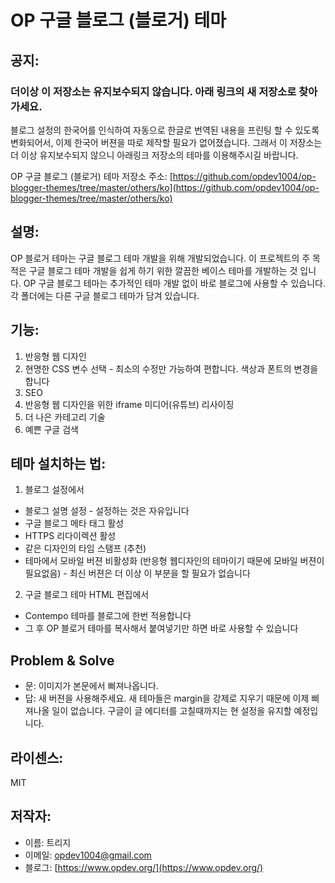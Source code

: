 # OP 구글 블로그 (블로거) 테마

## 공지:
### 더이상 이 저장소는 유지보수되지 않습니다. 아래 링크의 새 저장소로 찾아가세요.
블로그 설정의 한국어를 인식하여 자동으로 한글로 번역된 내용을 프린팅 할 수 있도록 변화되어서, 이제 한국어 버젼을 따로 제작할 필요가 없어졌습니다. 그래서 이 저장소는 더 이상 유지보수되지 않으니 아래링크 저장소의 테마를 이용해주시길 바랍니다.

OP 구글 블로그 (블로거) 테마 저장소 주소: [https://github.com/opdev1004/op-blogger-themes/tree/master/others/ko](https://github.com/opdev1004/op-blogger-themes/tree/master/others/ko)

## 설명:
OP 블로거 테마는 구글 블로그 테마 개발을 위해 개발되었습니다.
이 프로젝트의 주 목적은 구글 블로그 테마 개발을 쉽게 하기 위한 깔끔한 베이스 테마를 개발하는 것 입니다. OP 구글 블로그 테마는 추가적인 테마 개발 없이 바로 블로그에 사용할 수 있습니다. 각 폴더에는 다른 구글 블로그 테마가 담겨 있습니다.

## 기능:
1. 반응형 웹 디자인
2. 현명한 CSS 변수 선택 - 최소의 수정만 가능하여 편합니다. 색상과 폰트의 변경을 합니다
3. SEO
4. 반응형 웹 디자인을 위한 iframe 미디어(유튜브) 리사이징
5. 더 나은 카테고리 기술
6. 예쁜 구글 검색

## 테마 설치하는 법:
1. 블로그 설정에서
  * 블로그 설명 설정 - 설정하는 것은 자유입니다
  * 구글 블로그 메타 태그 활성
  * HTTPS 리다이렉션 활성
  * 같은 디자인의 타임 스탬프 (추천)
  * 테마에서 모바일 버젼 비활성화 (반응형 웹디자인의 테마이기 때문에 모바일 버젼이 필요없음) - 최신 버젼은 더 이상 이 부분을 할 필요가 없습니다

2. 구글 블로그 테마 HTML 편집에서
  * Contempo 테마를 블로그에 한번 적용합니다
  * 그 후 OP 블로거 테마를 복사해서 붙여넣기만 하면 바로 사용할 수 있습니다

## Problem & Solve
 * 문: 이미지가 본문에서 삐져나옵니다.
 * 답: 새 버젼을 사용해주세요. 새 테마들은 margin을 강제로 지우기 때문에 이제 삐져나올 일이 없습니다. 구글이 글 에디터를 고칠때까지는 현 설정을 유지할 예정입니다.

## 라이센스:
 MIT

## 저작자:
* 이름: 트리지
* 이메일: opdev1004@gmail.com
* 블로그: [https://www.opdev.org/](https://www.opdev.org/)
